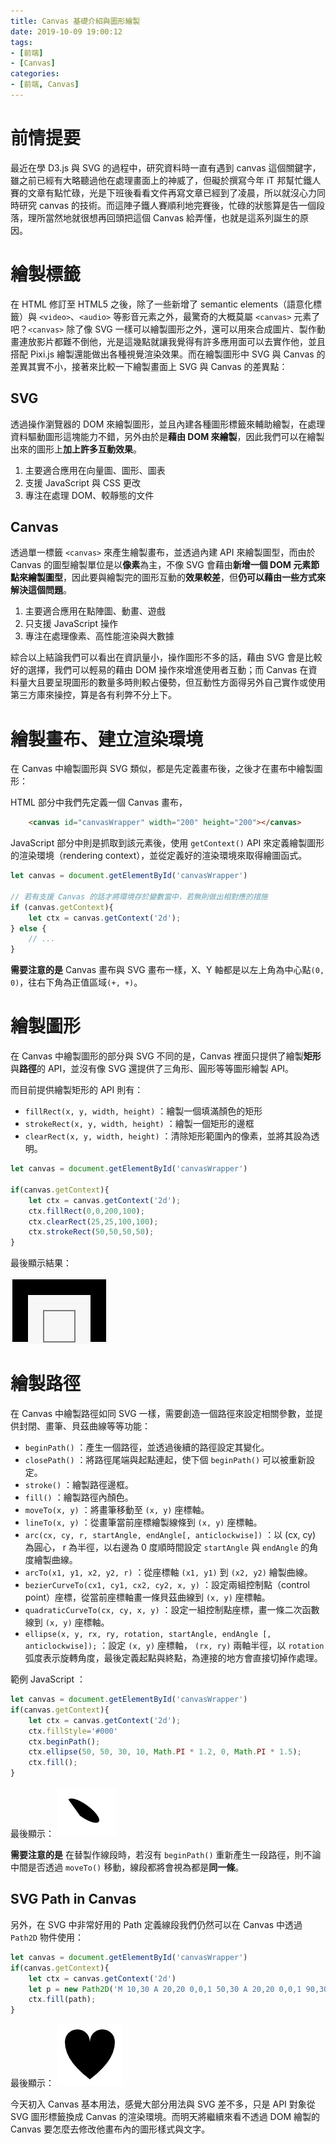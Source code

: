 ```yaml
---
title: Canvas 基礎介紹與圖形繪製
date: 2019-10-09 19:00:12
tags:
- [前端]
- [Canvas]
categories: 
- [前端, Canvas]
---
```


# 前情提要

最近在學 D3.js 與 SVG 的過程中，研究資料時一直有遇到 canvas 這個關鍵字，雖之前已經有大略聽過他在處理畫面上的神威了，但礙於撰寫今年 iT 邦幫忙鐵人賽的文章有點忙碌，光是下班後看看文件再寫文章已經到了凌晨，所以就沒心力同時研究 canvas 的技術。而這陣子鐵人賽順利地完賽後，忙碌的狀態算是告一個段落，理所當然地就很想再回頭把這個 Canvas 給弄懂，也就是這系列誕生的原因。

# 繪製標籤

在 HTML 修訂至 HTML5 之後，除了一些新增了 semantic elements（語意化標籤）與 `<video>`、`<audio>` 等影音元素之外，最驚奇的大概莫屬 `<canvas>` 元素了吧？`<canvas>` 除了像 SVG 一樣可以繪製圖形之外，還可以用來合成圖片、製作動畫連放影片都難不倒他，光是這幾點就讓我覺得有許多應用面可以去實作他，並且搭配 Pixi.js 繪製還能做出各種視覺渲染效果。而在繪製圖形中 SVG 與 Canvas 的差異其實不小，接著來比較一下繪製畫面上 SVG 與 Canvas 的差異點：

## SVG
透過操作瀏覽器的 DOM 來繪製圖形，並且內建各種圖形標籤來輔助繪製，在處理資料驅動圖形這塊能力不錯，另外由於是**藉由 DOM 來繪製**，因此我們可以在繪製出來的圖形上**加上許多互動效果**。
1. 主要適合應用在向量圖、圖形、圖表
2. 支援 JavaScript 與 CSS 更改
3. 專注在處理 DOM、較靜態的文件

## Canvas
透過單一標籤 `<canvas>` 來產生繪製畫布，並透過內建 API 來繪製圖型，而由於 Canvas 的圖型繪製單位是以**像素**為主，不像 SVG 會藉由**新增一個 DOM 元素節點來繪製圖型**，因此要與繪製完的圖形互動的**效果較差**，但**仍可以藉由一些方式來解決這個問題**。

1. 主要適合應用在點陣圖、動畫、遊戲
2. 只支援 JavaScript 操作
3. 專注在處理像素、高性能渲染與大數據

綜合以上結論我們可以看出在資訊量小，操作圖形不多的話，藉由 SVG 會是比較好的選擇，我們可以輕易的藉由 DOM 操作來增進使用者互動；而 Canvas 在資料量大且要呈現圖形的數量多時則較占優勢，但互動性方面得另外自己實作或使用第三方庫來操控，算是各有利弊不分上下。

# 繪製畫布、建立渲染環境

在 Canvas 中繪製圖形與 SVG 類似，都是先定義畫布後，之後才在畫布中繪製圖形：

HTML 部分中我們先定義一個 Canvas 畫布，
```html
    <canvas id="canvasWrapper" width="200" height="200"></canvas>
```

JavaScript 部分中則是抓取到該元素後，使用 `getContext()` API 來定義繪製圖形的渲染環境（rendering context），並從定義好的渲染環境來取得繪圖函式。
```javascript
let canvas = document.getElementById('canvasWrapper')

// 若有支援 Canvas 的話才將環境存於變數當中，若無則做出相對應的措施
if (canvas.getContext){
    let ctx = canvas.getContext('2d'); 
} else {
    // ...
}
```

**需要注意的是** Canvas 畫布與 SVG 畫布一樣，X、Y 軸都是以左上角為中心點`(0, 0)`，往右下角為正值區域`(+, +)`。

# 繪製圖形

在 Canvas 中繪製圖形的部分與 SVG 不同的是，Canvas 裡面只提供了繪製**矩形**與**路徑**的 API，並沒有像 SVG 還提供了三角形、圓形等等圖形繪製 API。

而目前提供繪製矩形的 API 則有：
- `fillRect(x, y, width, height)` ：繪製一個填滿顏色的矩形
- `strokeRect(x, y, width, height)` ：繪製一個矩形的邊框
- `clearRect(x, y, width, height)` ：清除矩形範圍內的像素，並將其設為透明。

``` javascript
let canvas = document.getElementById('canvasWrapper')

if(canvas.getContext){
    let ctx = canvas.getContext('2d');
    ctx.fillRect(0,0,200,100);
    ctx.clearRect(25,25,100,100);
    ctx.strokeRect(50,50,50,50);
}
```

最後顯示結果：

![](/images/canvas/drawRect.jpg)

# 繪製路徑
在 Canvas 中繪製路徑如同 SVG 一樣，需要創造一個路徑來設定相關參數，並提供封閉、畫筆、貝茲曲線等等功能：

- `beginPath()` ：產生一個路徑，並透過後續的路徑設定其變化。
- `closePath()` ：將路徑尾端與起點連起，使下個 `beginPath()` 可以被重新設定。
- `stroke()` ：繪製路徑邊框。
- `fill()` ：繪製路徑內顏色。
- `moveTo(x, y)` ：將畫筆移動至 `(x, y)` 座標軸。
- `lineTo(x, y)` ：從畫筆當前座標繪製線條到 `(x, y)` 座標軸。
- `arc(cx, cy, r, startAngle, endAngle[, anticlockwise])` ：以 (cx, cy) 為圓心， r 為半徑，以右邊為 0 度順時間設定 `startAngle` 與 `endAngle` 的角度繪製曲線。
- `arcTo(x1, y1, x2, y2, r)` ：從座標軸 `(x1, y1)` 到 `(x2, y2)` 繪製曲線。
- `bezierCurveTo(cx1, cy1, cx2, cy2, x, y)` ：設定兩組控制點（control point）座標，從當前座標軸畫一條貝茲曲線到 `(x, y)` 座標軸。
- `quadraticCurveTo(cx, cy, x, y)` ：設定一組控制點座標，畫一條二次函數線到 `(x, y)` 座標軸。
- `ellipse(x, y, rx, ry, rotation, startAngle, endAngle [, anticlockwise]);` ：設定 `(x, y)` 座標軸， `(rx, ry)` 兩軸半徑，以 `rotation` 弧度表示旋轉角度，最後定義起點與終點，為連接的地方會直接切掉作處理。

範例 JavaScript ：
```javascript
let canvas = document.getElementById('canvasWrapper')
if(canvas.getContext){
    let ctx = canvas.getContext('2d');
    ctx.fillStyle='#000'
    ctx.beginPath();
    ctx.ellipse(50, 50, 30, 10, Math.PI * 1.2, 0, Math.PI * 1.5);
    ctx.fill();
}
```
最後顯示：
![](/images/canvas/drawEllipse.jpg)

**需要注意的是** 在替製作線段時，若沒有 `beginPath()` 重新產生一段路徑，則不論中間是否透過 `moveTo()` 移動，線段都將會視為都是**同一條**。

## SVG Path in Canvas

另外，在 SVG 中非常好用的 Path 定義線段我們仍然可以在 Canvas 中透過 `Path2D` 物件使用：

```javascript
let canvas = document.getElementById('canvasWrapper')
if(canvas.getContext){
    let ctx = canvas.getContext('2d')
    let p = new Path2D('M 10,30 A 20,20 0,0,1 50,30 A 20,20 0,0,1 90,30 Q 90,60 50,90 Q 10,60 10,30 z')
    ctx.fill(path);
}
```
最後顯示：
![](/images/canvas/drawPath.jpg)

今天初入 Canvas 基本用法，感覺大部分用法與 SVG 差不多，只是 API 對象從 SVG 圖形標籤換成 Canvas 的渲染環境。而明天將繼續來看不透過 DOM 繪製的 Canvas 要怎麼去修改他畫布內的圖形樣式與文字。
